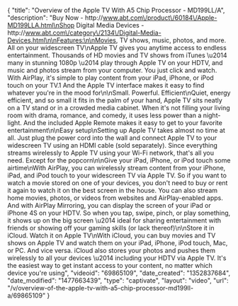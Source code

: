 {
    "title": "Overview of the Apple TV With A5 Chip Processor - MD199LL\/A",
    "description": "Buy Now - http:\/\/www.abt.com\/product\/60184\/Apple-MD199LLA.html\nShop Digital Media Devices - http:\/\/www.abt.com\/category\/2134\/Digital-Media-Devices.html\n\nFeatures:\n\nMovies, TV shows, music, photos, and more. All on your widescreen TV\nApple TV gives you anytime access to endless entertainment. Thousands of HD movies and TV shows from iTunes \u2014 many in stunning 1080p \u2014 play through Apple TV on your HDTV, and music and photos stream from your computer. You just click and watch. With AirPlay, it's simple to play content from your iPad, iPhone, or iPod touch on your TV.1 And the Apple TV interface makes it easy to find whatever you're in the mood for\n\nSmall. Powerful. Efficient\nQuiet, energy efficient, and so small it fits in the palm of your hand, Apple TV sits neatly on a TV stand or in a crowded media cabinet. When it's not filling your living room with drama, romance, and comedy, it uses less power than a night-light. And the included Apple Remote makes it easy to get to your favorite entertainment\n\nEasy setup\nSetting up Apple TV takes almost no time at all. Just plug the power cord into the wall and connect Apple TV to your widescreen TV using an HDMI cable (sold separately). Since everything streams wirelessly to Apple TV using your Wi-Fi network, that's all you need. Except for the popcorn\n\nGive your iPad, iPhone, or iPod touch some airtime\nWith AirPlay, you can wirelessly stream content from your iPhone, iPad, and iPod touch to your widescreen TV via Apple TV. So if you want to watch a movie stored on one of your devices, you don't need to buy or rent it again to watch it on the best screen in the house. You can also stream home movies, photos, or videos from websites and AirPlay-enabled apps. And with AirPlay Mirroring, you can display the screen of your iPad or iPhone 4S on your HDTV. So when you tap, swipe, pinch, or play something, it shows up on the big screen \u2014 ideal for sharing entertainment with friends or showing off your gaming skills (or lack thereof)\n\nStore it in iCloud. Watch it on Apple TV\nWith iCloud, you can buy movies and TV shows on Apple TV and watch them on your iPad, iPhone, iPod touch, Mac, or PC. And vice versa. iCloud also stores your photos and pushes them wirelessly to all your devices \u2014 including your HDTV via Apple TV. It's the easiest way to get instant access to your content, no matter which device you're using",
    "videoid": "69865109",
    "date_created": "1352837684",
    "date_modified": "1477663439",
    "type": "captivate",
    "layout": "video",
    "url": "\/v\/overview-of-the-apple-tv-with-a5-chip-processor-md199ll-a\/69865109"
}